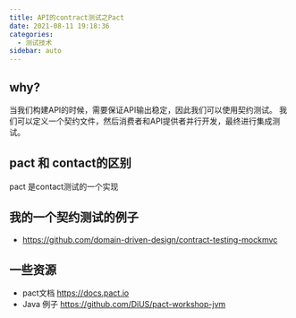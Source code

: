 ```yaml
---
title: API的contract测试之Pact
date: 2021-08-11 19:18:36
categories:
  - 测试技术
sidebar: auto
---
```


## why?

当我们构建API的时候，需要保证API输出稳定，因此我们可以使用契约测试。
我们可以定义一个契约文件，然后消费者和API提供者并行开发，最终进行集成测试。

## pact 和 contact的区别

pact 是contact测试的一个实现

## 我的一个契约测试的例子

- https://github.com/domain-driven-design/contract-testing-mockmvc

## 一些资源

- pact文档 https://docs.pact.io
- Java 例子 https://github.com/DiUS/pact-workshop-jvm
